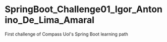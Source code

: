 # SpringBoot_Challenge01_Igor_Antonino_De_Lima_Amaral
First challenge of Compass Uol's Spring Boot learning path
